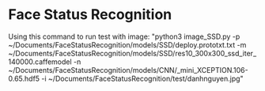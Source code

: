 # Face Status Recognition
Using this command to run test with image:
"python3 image_SSD.py -p ~/Documents/FaceStatusRecognition/models/SSD/deploy.prototxt.txt -m ~/Documents/FaceStatusRecognition/models/SSD/res10_300x300_ssd_iter_140000.caffemodel -n ~/Documents/FaceStatusRecognition/models/CNN/_mini_XCEPTION.106-0.65.hdf5 -i ~/Documents/FaceStatusRecognition/test/danhnguyen.jpg"
